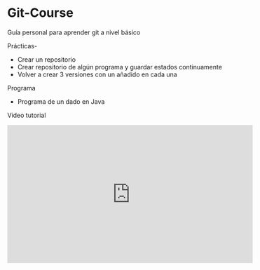 # Git-Course
Guía personal para aprender git a nivel básico

Prácticas-
  * Crear un repositorio
  * Crear repositorio de algún programa y guardar estados continuamente
  * Volver a crear 3 versiones con un añadido en cada una
  
Programa    
   - Programa de un dado en Java


Video tutorial
 <iframe width="560" height="315" src="https://www.youtube.com/embed/VdGzPZ31ts8?si=FNKO0pvxaiIMtWH4" title="YouTube video player" frameborder="0" allow="accelerometer; autoplay; clipboard-write; encrypted-media; gyroscope; picture-in-picture; web-share" allowfullscreen></iframe>
